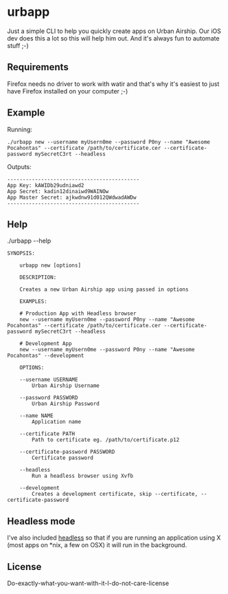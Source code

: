 # urbapp

Just a simple CLI to help you quickly create apps on Urban Airship. Our iOS dev does this a lot so this will help him out. And it's always fun to automate stuff ;-)

## Requirements

Firefox needs no driver to work with watir and that's why it's easiest to just have Firefox installed on your computer ;-)

## Example
	
Running:

	./urbapp new --username myUsern0me --password P0ny --name "Awesome Pocahontas" --certificate /path/to/certificate.cer --certificate-password mySecretC3rt --headless

Outputs:

	-------------------------------------------
	App Key: kAWIDb29udniawd2
	App Secret: kadin12dinaiwd9WAINOw
	App Master Secret: ajkwdnw91d012QWdwadAWDw
	-------------------------------------------

## Help

./urbapp --help
	
	SYNOPSIS:

		urbapp new [options]

		DESCRIPTION:

		Creates a new Urban Airship app using passed in options

		EXAMPLES:
			
		# Production App with Headless browser
		new --username myUsern0me --password P0ny --name "Awesome Pocahontas" --certificate /path/to/certificate.cer --certificate-password mySecretC3rt --headless
			
		# Development App
		new --username myUsern0me --password P0ny --name "Awesome Pocahontas" --development
			
		OPTIONS:
			
		--username USERNAME 
			Urban Airship Username
			
		--password PASSWORD 
			Urban Airship Password
			
		--name NAME 
			Application name
			
		--certificate PATH 
			Path to certificate eg. /path/to/certificate.p12
			
		--certificate-password PASSWORD 
			Certificate password
			
		--headless 
			Run a headless browser using Xvfb
			
		--development 
			Creates a development certificate, skip --certificate, --certificate-password

## Headless mode
I've also included [headless](https://github.com/leonid-shevtsov/headless) so that if you are running an application using X (most apps on *nix, a few on OSX) it will run in the background.

## License
Do-exactly-what-you-want-with-it-I-do-not-care-license